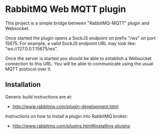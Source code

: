 RabbitMQ Web MQTT plugin
========================

This project is a simple bridge between "RabbitMQ-MQTT" plugin and
Websocket.

Once started the plugin opens a SockJS endpoint on prefix "/ws" on
port 15675. For example, a valid SockJS endpoint URL may look like:
"ws://127.0.0.1:15675/ws".

Once the server is started you should be able to establish a Websocket
connection to this URL. You will be able to communicate using the
usual MQTT protocol over it.

Installation
------------

Generic build instructions are at:

 * http://www.rabbitmq.com/plugin-development.html

Instructions on how to install a plugin into RabbitMQ broker:

 * http://www.rabbitmq.com/plugins.html#installing-plugins
